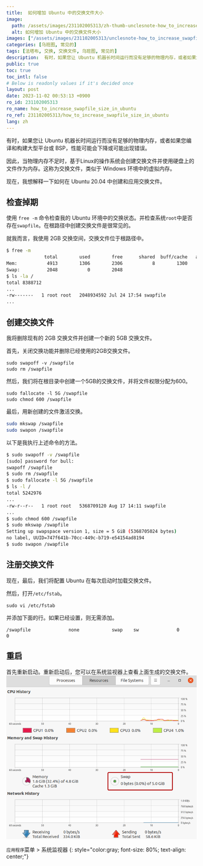 ```yaml
---
title:  如何增加 Ubuntu 中的交换文件大小
image:
  path: /assets/images/231102005313/zh-thumb-unclesnote-how_to_increase_swapfile_size_in_ubuntu.png
  alt: 如何增加 Ubuntu 中的交换文件大小
images: ["/assets/images/231102005313/unclesnote-how_to_increase_swapfile_size_in_ubuntu-applications_menu_system_monitor.png"]
categories: [乌班图, 常见的]
tags: [法塔布, 交换, 交换文件, 乌班图, 常见的]
description:  有时，如果您让 Ubuntu 机器长时间运行而没有足够的物理内存，或者如果您编译和构建大型平台或 BSP，性能可能会下降或可能出现错误。因此，当物理内存不足时，基于Linux的操作系统会创建交换文件并使用硬盘上的文件作为内存。这称为交换文件，类似于 Windows 环境中的虚拟内存。现在，我想解释一下如何在 Ubun
public: true
toc: true
toc_intl: false
# Below is readonly values if it's decided once
layout: post
date: 2023-11-02 00:53:13 +0900
ro_id: 231102005313
ro_name: how_to_increase_swapfile_size_in_ubuntu
ro_ref: 231102005313/how_to_increase_swapfile_size_in_ubuntu
lang: zh
---
```

有时，如果您让 Ubuntu 机器长时间运行而没有足够的物理内存，或者如果您编译和构建大型平台或 BSP，性能可能会下降或可能出现错误。  

因此，当物理内存不足时，基于Linux的操作系统会创建交换文件并使用硬盘上的文件作为内存。这称为交换文件，类似于 Windows 环境中的虚拟内存。  

现在，我想解释一下如何在 Ubuntu 20.04 中创建和应用交换文件。  
## 检查掉期
使用 `free -m` 命令检查我的 Ubuntu 环境中的交换状态。并检查系统`root`中是否存在`swapfile`。在根路径中创建交换文件是很常见的。  

就我而言，我使用 2GB 交换空间，交换文件位于根路径中。  

````bash
$ free -m
              total        used        free      shared  buff/cache   available
Mem:           4913        1306        2306           8        1300        3359
Swap:          2048           0        2048
$ ls -la /
total 8388712
...
-rw-------   1 root root   2048934592 Jul 24 17:54 swapfile
...
````
## 创建交换文件
我将删除现有的 2GB 交换文件并创建一个新的 5GB 交换文件。  

首先，关闭交换功能并删除已经使用的2GB交换文件。  

```shell
sudo swapoff -v /swapfile
sudo rm /swapfile
```
然后，我们将在根目录中创建一个5GB的交换文件，并将文件权限分配为600。  

```shell
sudo fallocate -l 5G /swapfile
sudo chmod 600 /swapfile 
```
最后，用新创建的文件激活交换。  

```bash
sudo mkswap /swapfile
sudo swapon /swapfile
```
以下是我执行上述命令的方法。  

```bash
$ sudo swapoff -v /swapfile
[sudo] password for bull: 
swapoff /swapfile
$ sudo rm /swapfile
$ sudo fallocate -l 5G /swapfile
$ ls -l /
total 5242976
...
-rw-r--r--   1 root root   5368709120 Aug 17 14:11 swapfile
...
$ sudo chmod 600 /swapfile 
$ sudo mkswap /swapfile
Setting up swapspace version 1, size = 5 GiB (5368705024 bytes)
no label, UUID=747f641b-70cc-449c-b719-e54154ad8194
$ sudo swapon /swapfile
```
## 注册交换文件
现在，最后，我们将配置 Ubuntu 在每次启动时加载交换文件。  

然后，打开`/etc/fstab`。  

```shell
sudo vi /etc/fstab    
```
并添加下面的行。如果已经设置，则无需添加。  

```shell
/swapfile              none            swap    sw              0       0
```
## 重启
首先重新启动。重新启动后，您可以在系统监视器上查看上面生成的交换文件。  
![`应用程序`菜单 > 系统监视器](/assets/images/231102005313/unclesnote-how_to_increase_swapfile_size_in_ubuntu-applications_menu_system_monitor.png)  

`应用程序`菜单 > 系统监视器
{: style="color:gray; font-size: 80%; text-align: center;"}

